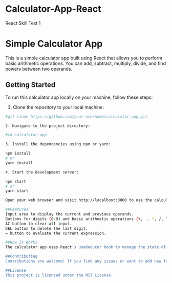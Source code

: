 # Calculator-App-React
React Skill Test 1

# Simple Calculator App

This is a simple calculator app built using React that allows you to perform basic arithmetic operations. You can add, subtract, multiply, divide, and find powers between two operands.

## Getting Started

To run this calculator app locally on your machine, follow these steps:

1. Clone the repository to your local machine:

```bash
#git clone https://github.com/your-username/calculator-app.git

2. Navigate to the project directory:

#cd calculator-app

3. Install the dependencies using npm or yarn:

npm install
# or
yarn install

4. Start the development server:

npm start
# or
yarn start

Open your web browser and visit http://localhost:3000 to use the calculator app.

##Features
Input area to display the current and previous operands.
Buttons for digits (0-9) and basic arithmetic operations (+, -, *, /, ^).
AC button to clear all input.
DEL button to delete the last digit.
= button to evaluate the current expression.

##How It Works
The calculator app uses React's useReducer hook to manage the state of the calculator. The reducer function handles different actions such as adding digits, choosing operations, evaluating the expression, and more. The arithmetic operations are performed using the evaluate function.

##Contributing
Contributions are welcome! If you find any issues or want to add new features to the calculator app, feel free to open a pull request.

##License
This project is licensed under the MIT License.




